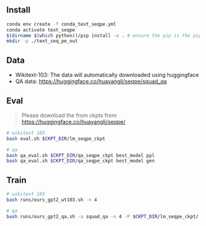 ## Install

```bash
conda env create -f conda_text_seqpe.yml
conda activate text_seqpe
$(dirname $(which python))/pip install -e . # ensure the pip is the pip from text_seqpe env
mkdir -p ./text_seq_pe_out
```

## Data
+ Wikitext-103: The data will automatically downloaded using huggingface
+ QA data: https://huggingface.co/huayangli/seqpe/squad_qa


## Eval

> Please download the from ckpts from https://huggingface.co/huayangli/seqpe/
```bash
# wikitext 103
bash eval.sh $CKPT_DIR/lm_seqpe_ckpt

# qa
bash qa_eval.sh $CKPT_DIR/qa_seqpe_ckpt best_model ppl
bash qa_eval.sh $CKPT_DIR/qa_seqpe_ckpt best_model gen
```


## Train
```bash
# wikitext 103
bash runs/ours_gpt2_wt103.sh -n 4

# qa
bash runs/ours_gpt2_qa.sh -a squad_qa -n 4 -P $CKPT_DIR/lm_seqpe_ckpt/ -S 16 -B 16 -Q 2 -e 10000
```
